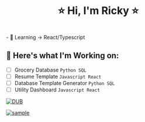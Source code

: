<body>
  
  <h1 align="center"> ⭐ Hi, I'm Ricky ⭐ </h1>
  
  <br>
  - 🌱 Learning -> React/Typescript
  <br>

  ## 🔭 Here's what I'm Working on:

  - [ ] Grocery Database `Python SQL` 
  - [ ] Resume Template `Javascript React`
  - [ ] Database Template Generator `Python SQL`
  - [ ] Utility Dashboard `Javascript React`
    
  [![DUB](https://img.shields.io/dub/l/vibe-d.svg)](./LICENSE.md)

  [![sample](https:///raster.shields.io/badge/my-resume-success)](https://github.com/rickyg365/rickyg365)

</body>

